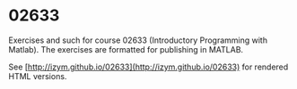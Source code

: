 02633
=====

Exercises and such for course 02633 (Introductory Programming with Matlab). The exercises are formatted for publishing in MATLAB.

See [http://izym.github.io/02633](http://izym.github.io/02633) for rendered HTML versions.